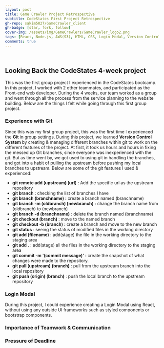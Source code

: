 ```yaml
---
layout: post
title: Game Crawler Project Retrospective
subtitle: CodeStates First Project Retrospective
gh-repo: sakim5027/GameCrawler_client
gh-badge: [star, fork, follow]
cover-img: /assets/img/GameCrawlers/GameCrawler_logo2.png
tags: [React, Node.js, AWS(S3), HTML, CSS, Login Modal, Version Control System, Responsive Web Design, Retrospective]
comments: true
---
```

<br>

## Looking Back the CodeStates 4-week project

This was the first group project I experienced in the CodeStates bootcamp. In this project, I worked with 2 other teammates, and participated as the Front-end web developer. During the 4 weeks, our team worked as a group and went through all the process from the service planning to the website building. Below are the things I felt while going through this first group project.

### Experience with Git

Since this was my first group project, this was the first time I experienced the **Git** in group settings. During this project, we learned **Version Control System** by creating & managing different branches within git to work on the different features of the project. At first, it took us hours and hours in fixing the messed up Git branches, since everyone was inexperienced with the git. But as time went by, we got used to using git in handling the branches, and got into a habit of pulling the upstream before pushing my local branches to upstream. Below are some of the git features I used & experienced:

- **git remote add (upstream) (url)** : Add the specific url as the upstream repository
- **git branch** : checking the list of branches I have
- **git branch (branchname)** : create a branch named (branchname)
- **git branch -m (oldbranch) (newbranch)** : change the branch name from (oldbranch) to (newbranch)
- **git branch -d (branchname)** : delete the branch named (branchname)
- **git checkout (branch)** : move to the named branch
- **git checkout -b (branch)** : create a branch and move to the new branch
- **git status** : seeing the status of modified files in the working directory
- **git add (filename)** : add(stage) the file in the working directory to the staging area
- **git add .** : add(stage) all the files in the working directory to the staging area
- **git commit -m '(commit message)'** : create the snapshot of what changes were made to the repository.
- **git pull (upstream) (branch)** : pull from the upstream branch into the local repository
- **git push (origin) (branch)** : push the local branch to the upstream repository


### Login Modal

During this project, I could experience creating a Login Modal using React, without using any outside UI frameworks such as styled components or bootstrap components. 

### Importance of Teamwork & Communication

### Pressure of Deadline

